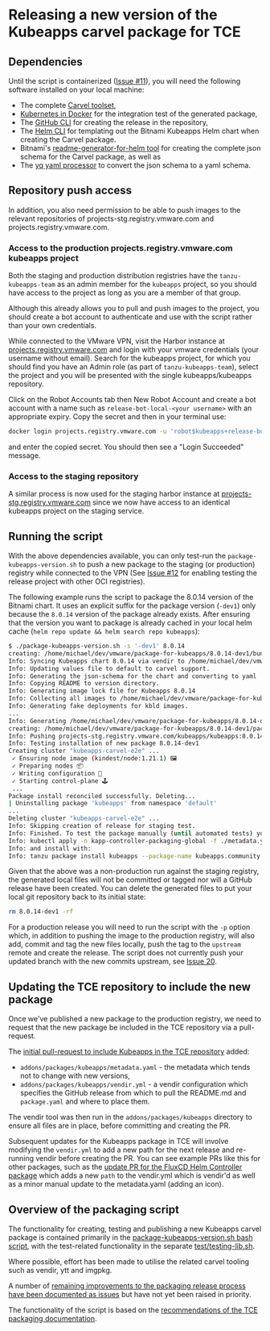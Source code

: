 # Releasing a new version of the Kubeapps carvel package for TCE

## Dependencies

Until the script is containerized ([Issue #11](https://github.com/vmware-tanzu/package-for-kubeapps/issues/11)), you will need the following software installed on your local machine:

- The complete [Carvel toolset](https://carvel.dev/#install),
- [Kubernetes in Docker](https://kind.sigs.k8s.io/) for the integration test of the generated package,
- The [GitHub CLI](https://cli.github.com/) for creating the release in the repository,
- The [Helm CLI](https://helm.sh/) for templating out the Bitnami Kubeapps Helm chart when creating the Carvel package.
- Bitnami's [readme-generator-for-helm tool](https://github.com/bitnami-labs/readme-generator-for-helm) for creating the complete json schema for the Carvel package, as well as
- The [yq yaml processor](https://mikefarah.gitbook.io/yq/) to convert the json schema to a yaml schema.

## Repository push access

In addition, you also need permission to be able to push images to the relevant repositories of projects-stg.registry.vmware.com and projects.registry.vmware.com.

### Access to the production projects.registry.vmware.com kubeapps project

Both the staging and production distribution registries have the `tanzu-kubeapps-team` as an admin member for the `kubeapps` project, so you should have access to the project as long as you are a member of that group.

Although this already allows you to pull and push images to the project, you should create a bot account to authenticate and use with the script rather than your own credentials.

While connected to the VMware VPN, visit the Harbor instance at [projects.registry.vmware.com](https://projects.registry.vmware.com) and login with your vmware credentials (your username without email). Search for the kubeapps project, for which you should find you have an Admin role (as part of `tanzu-kubeapps-team`), select the project and you will be presented with the single kubeapps/kubeapps repository.

Click on the Robot Accounts tab then New Robot Account and create a bot account with a name such as `release-bot-local-<your username>` with an appropriate expiry. Copy the secret and then in your terminal use:

```bash
docker login projects.registry.vmware.com -u 'robot$kubeapps+release-bot-local-<your username>'
```

and enter the copied secret. You should then see a "Login Succeeded" message.

### Access to the staging repository

A similar process is now used for the staging harbor instance at [projects-stg.registry.vmware.com](https://projects-stg.registry.vmware.com) since we now have access to an identical kubeapps project on the staging service.

## Running the script

With the above dependencies available, you can only test-run the `package-kubeapps-version.sh` to push a new package to the staging (or production) registry while connected to the VPN (See [Issue #12](https://github.com/vmware-tanzu/package-for-kubeapps/issues/12) for enabling testing the release project with other OCI registries).

The following example runs the script to package the 8.0.14 version of the Bitnami chart. It uses an explicit suffix for the package version (`-dev1`) only because the `8.0.14` version of the package already exists. After ensuring that the version you want to package is already cached in your local helm cache (`helm repo update && helm search repo kubeapps`):

```bash
$ ./package-kubeapps-version.sh -s '-dev1' 8.0.14
creating: /home/michael/dev/vmware/package-for-kubeapps/8.0.14-dev1/bundle/vendir.yml
Info: Syncing Kubeapps chart 8.0.14 via vendir to /home/michael/dev/vmware/package-for-kubeapps/8.0.14-dev1/bundle.
Info: Updating values file to default to carvel support.
Info: Generating the json-schema for the chart and converting to yaml
Info: Copying README to version directory.
Info: Generating image lock file for Kubeapps 8.0.14
Info: Collecting all images to /home/michael/dev/vmware/package-for-kubeapps/build/images.txt
Info: Generating fake deployments for kbld images.
...
Info: Generating /home/michael/dev/vmware/package-for-kubeapps/8.0.14-dev1/package.yaml
creating: /home/michael/dev/vmware/package-for-kubeapps/8.0.14-dev1/package.yaml
Info: Pushing projects-stg.registry.vmware.com/kubeapps/kubeapps:8.0.14-dev1 image.
Info: Testing installation of new package 8.0.14-dev1
Creating cluster "kubeapps-carvel-e2e" ...
 ✓ Ensuring node image (kindest/node:1.21.1) 🖼
 ✓ Preparing nodes 📦
 ✓ Writing configuration 📜
 ✓ Starting control-plane 🕹️
 ...
Package install reconciled successfully. Deleting...
| Uninstalling package 'kubeapps' from namespace 'default'
...
Deleting cluster "kubeapps-carvel-e2e" ...
Info: Skipping creation of release for staging test.
Info: Finished. To test the package manually (until automated tests) you can make the package available on your cluster with:
Info: kubectl apply -n kapp-controller-packaging-global -f ./metadata.yaml -f ./8.0.14-dev1/package.yaml
Info: and install with:
Info: tanzu package install kubeapps --package-name kubeapps.community.tanzu.vmware.com --version 8.0.14-dev1
```

Given that the above was a non-production run against the staging registry, the generated local files will not be committed or tagged nor will a GitHub release have been created. You can delete the generated files to put your local git repository back to its initial state:

```bash
rm 8.0.14-dev1 -rf
```

For a production release you will need to run the script with the `-p` option which, in addition to pushing the image to the production registry, will also add, commit and tag the new files locally, push the tag to the `upstream` remote and create the release. The script does not currently push your updated branch with the new commits upstream, see [Issue 20](https://github.com/vmware-tanzu/package-for-kubeapps/issues/20).

## Updating the TCE repository to include the new package

Once we've published a new package to the production registry, we need to request that the new package be included in the TCE repository via a pull-request.

The [initial pull-request to include Kubeapps in the TCE repository](https://github.com/vmware-tanzu/community-edition/pull/4666) added:

- `addons/packages/kubeapps/metadata.yaml` - the metadata which tends not to change with new versions,
- `addons/packages/kubeapps/vendir.yml` - a vendir configuration which specifies the GitHub release from which to pull the README.md and `package.yaml` and where to place them.

The vendir tool was then run in the `addons/packages/kubeapps` directory to ensure all files are in place, before committing and creating the PR.

Subsequent updates for the Kubeapps package in TCE will involve modifying the `vendir.yml` to add a new path for the next release and re-running vendir before creating the PR. You can see example PRs like this for other packages, such as the [update PR for the FluxCD Helm Controller package](https://github.com/vmware-tanzu/community-edition/pull/4611/files) which adds a new `path` to the vendir.yml which is vendir'd as well as a minor manual update to the metadata.yaml (adding an icon).

## Overview of the packaging script

The functionality for creating, testing and publishing a new Kubeapps carvel package is contained primarily in the [package-kubeapps-version.sh bash script](./package-kubeapps-version.sh), with the test-related functionality in the separate [test/testing-lib.sh](./test/testing-lib.sh).

Where possible, effort has been made to utilise the related carvel tooling such as vendir, ytt and imgpkg.

A number of [remaining improvements to the packaging release process have been documented as issues](https://github.com/vmware-tanzu/package-for-kubeapps/issues) but have not yet been raised in priority.

The functionality of the script is based on the [recommendations of the TCE packaging documentation](https://github.com/vmware-tanzu/community-edition/tree/main/docs/packaging).

